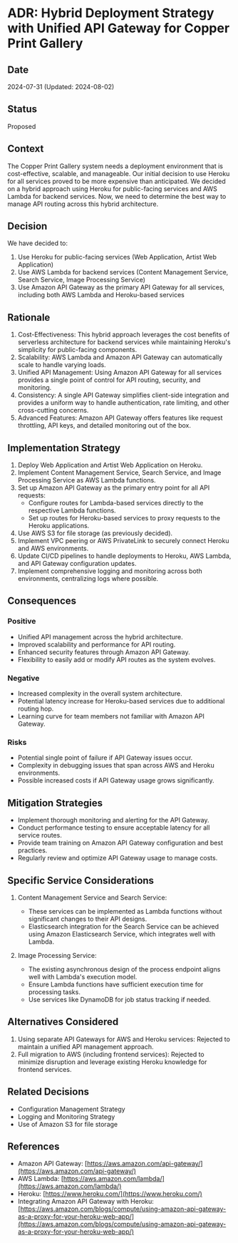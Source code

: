 # ADR: Hybrid Deployment Strategy with Unified API Gateway for Copper Print Gallery

## Date
2024-07-31 (Updated: 2024-08-02)

## Status
Proposed

## Context
The Copper Print Gallery system needs a deployment environment that is cost-effective, scalable, and manageable. Our initial decision to use Heroku for all services proved to be more expensive than anticipated. We decided on a hybrid approach using Heroku for public-facing services and AWS Lambda for backend services. Now, we need to determine the best way to manage API routing across this hybrid architecture.

## Decision
We have decided to:
1. Use Heroku for public-facing services (Web Application, Artist Web Application)
2. Use AWS Lambda for backend services (Content Management Service, Search Service, Image Processing Service)
3. Use Amazon API Gateway as the primary API Gateway for all services, including both AWS Lambda and Heroku-based services

## Rationale
1. Cost-Effectiveness: This hybrid approach leverages the cost benefits of serverless architecture for backend services while maintaining Heroku's simplicity for public-facing components.
2. Scalability: AWS Lambda and Amazon API Gateway can automatically scale to handle varying loads.
3. Unified API Management: Using Amazon API Gateway for all services provides a single point of control for API routing, security, and monitoring.
4. Consistency: A single API Gateway simplifies client-side integration and provides a uniform way to handle authentication, rate limiting, and other cross-cutting concerns.
5. Advanced Features: Amazon API Gateway offers features like request throttling, API keys, and detailed monitoring out of the box.

## Implementation Strategy
1. Deploy Web Application and Artist Web Application on Heroku.
2. Implement Content Management Service, Search Service, and Image Processing Service as AWS Lambda functions.
3. Set up Amazon API Gateway as the primary entry point for all API requests:
    - Configure routes for Lambda-based services directly to the respective Lambda functions.
    - Set up routes for Heroku-based services to proxy requests to the Heroku applications.
4. Use AWS S3 for file storage (as previously decided).
5. Implement VPC peering or AWS PrivateLink to securely connect Heroku and AWS environments.
6. Update CI/CD pipelines to handle deployments to Heroku, AWS Lambda, and API Gateway configuration updates.
7. Implement comprehensive logging and monitoring across both environments, centralizing logs where possible.

## Consequences

### Positive
- Unified API management across the hybrid architecture.
- Improved scalability and performance for API routing.
- Enhanced security features through Amazon API Gateway.
- Flexibility to easily add or modify API routes as the system evolves.

### Negative
- Increased complexity in the overall system architecture.
- Potential latency increase for Heroku-based services due to additional routing hop.
- Learning curve for team members not familiar with Amazon API Gateway.

### Risks
- Potential single point of failure if API Gateway issues occur.
- Complexity in debugging issues that span across AWS and Heroku environments.
- Possible increased costs if API Gateway usage grows significantly.

## Mitigation Strategies
- Implement thorough monitoring and alerting for the API Gateway.
- Conduct performance testing to ensure acceptable latency for all service routes.
- Provide team training on Amazon API Gateway configuration and best practices.
- Regularly review and optimize API Gateway usage to manage costs.

## Specific Service Considerations
1. Content Management Service and Search Service:
    - These services can be implemented as Lambda functions without significant changes to their API designs.
    - Elasticsearch integration for the Search Service can be achieved using Amazon Elasticsearch Service, which integrates well with Lambda.

2. Image Processing Service:
    - The existing asynchronous design of the process endpoint aligns well with Lambda's execution model.
    - Ensure Lambda functions have sufficient execution time for processing tasks.
    - Use services like DynamoDB for job status tracking if needed.

## Alternatives Considered
1. Using separate API Gateways for AWS and Heroku services: Rejected to maintain a unified API management approach.
2. Full migration to AWS (including frontend services): Rejected to minimize disruption and leverage existing Heroku knowledge for frontend services.

## Related Decisions
- Configuration Management Strategy
- Logging and Monitoring Strategy
- Use of Amazon S3 for file storage

## References
- Amazon API Gateway: [https://aws.amazon.com/api-gateway/](https://aws.amazon.com/api-gateway/)
- AWS Lambda: [https://aws.amazon.com/lambda/](https://aws.amazon.com/lambda/)
- Heroku: [https://www.heroku.com/](https://www.heroku.com/)
- Integrating Amazon API Gateway with Heroku: [https://aws.amazon.com/blogs/compute/using-amazon-api-gateway-as-a-proxy-for-your-heroku-web-app/](https://aws.amazon.com/blogs/compute/using-amazon-api-gateway-as-a-proxy-for-your-heroku-web-app/)